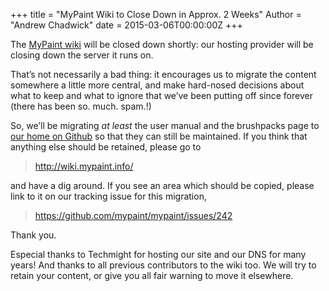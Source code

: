 +++
title = "MyPaint Wiki to Close Down in Approx. 2 Weeks"
Author = "Andrew Chadwick"
date = 2015-03-06T00:00:00Z
+++

The [MyPaint wiki](http://wiki.mypaint.info/) will be closed down
shortly: our hosting provider will be closing down the server it runs
on.

That’s not necessarily a bad thing: it encourages us to migrate the
content somewhere a little more central, and make hard-nosed decisions
about what to keep and what to ignore that we’ve been putting off since
forever (there has been so. much. spam.!)

So, we’ll be migrating *at least* the user manual and the brushpacks
page to [our home on Github](https://github.com/mypaint/mypaint) so that
they can still be maintained. If you think that anything else should be
retained, please go to

> <http://wiki.mypaint.info/>

and have a dig around. If you see an area which should be copied, please
link to it on our tracking issue for this migration,

> <https://github.com/mypaint/mypaint/issues/242>

Thank you.

Especial thanks to Techmight for hosting our site and our DNS for many
years! And thanks to all previous contributors to the wiki too. We will
try to retain your content, or give you all fair warning to move it
elsewhere.

